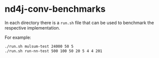 # nd4j-conv-benchmarks

In each directory there is a `run.sh` file that can be used to benchmark the respective implementation.

For example:

```sh
./run.sh mulsum-test 24000 50 5
./run.sh run-nn-test 500 100 50 20 5 4 4 201
```
